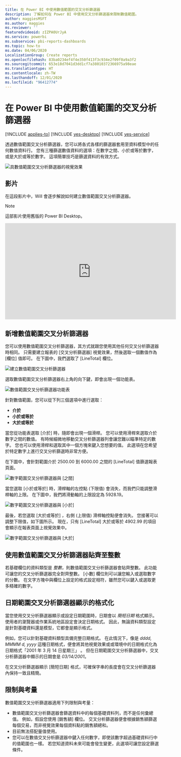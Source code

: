 ```yaml
---
title: 在 Power BI 中使用數值範圍的交叉分析篩選器
description: 了解如何在 Power BI 中使用交叉分析篩選器來限制數值範圍。
author: maggiesMSFT
ms.author: maggies
ms.reviewer: ''
featuredvideoid: zIZPA0UrJyA
ms.service: powerbi
ms.subservice: pbi-reports-dashboards
ms.topic: how-to
ms.date: 04/06/2020
LocalizationGroup: Create reports
ms.openlocfilehash: 83ba0234ef4f4e350f413f3c934e2f09f0a9a3f2
ms.sourcegitcommit: 653e18d7041d3dd1cf7a38010372366975a98eae
ms.translationtype: HT
ms.contentlocale: zh-TW
ms.lasthandoff: 12/01/2020
ms.locfileid: "96412774"
---
```

# <a name="use-the-numeric-range-slicer-in-power-bi"></a>在 Power BI 中使用數值範圍的交叉分析篩選器

[!INCLUDE [applies-to](../includes/applies-to.md)] [!INCLUDE [yes-desktop](../includes/yes-desktop.md)] [!INCLUDE [yes-service](../includes/yes-service.md)]

透過數值範圍交叉分析篩選器，您可以將各式各樣的篩選器套用至資料模型中的任何數值資料行。 您有三種篩選數值資料的選項：在數字之間、小於或等於數字，或是大於或等於數字。 這項簡單技巧是篩選資料的有效方式。

![具數值範圍交叉分析篩選器的視覺效果](media/desktop-slicer-numeric-range/desktop-slicer-numeric-range-0.png)

## <a name="video"></a>影片

在這段影片中，Will 會逐步解說如何建立數值範圍交叉分析篩選器。

> [!NOTE]
> 這部影片使用舊版的 Power BI Desktop。

<iframe width="560" height="315" src="https://www.youtube.com/embed/zIZPA0UrJyA" frameborder="0" allowfullscreen></iframe> 


## <a name="add-a-numeric-range-slicer"></a>新增數值範圍交叉分析篩選器

您可以使用數值範圍交叉分析篩選器，其方式就跟您使用其他任何交叉分析篩選器時相同。 只需要建立報表的 [交叉分析篩選器]  視覺效果，然後選取一個數值作為 [欄位]  值即可。 在下圖中，我們選取了 [LineTotal]  欄位。

![建立數值範圍交叉分析篩選器](media/desktop-slicer-numeric-range/desktop-slicer-numeric-range-1-create.png)

選取數值範圍交叉分析篩選器右上角的向下鍵，即會出現一個功能表。

![數值範圍交叉分析篩選器功能表](media/desktop-slicer-numeric-range/desktop-slicer-numeric-range-2-between.png)

針對數值範圍，您可以從下列三個選項中進行選取：

* **介於**
* **小於或等於**
* **大於或等於**

當您從功能表選取 [介於]  時，隨即會出現一個滑桿。 您可以使用滑桿來選取介於數字之間的數值。 有時候細微地移動交叉分析篩選器列會讓您難以瞄準特定的數字。 您也可以使用滑桿和選取其中一個方塊來鍵入您想要的值。 此選項在您希望於特定數字上進行交叉分析篩選時非常方便。

在下圖中，會針對範圍介於 2500.00 到 6000.00 之間的 [LineTotal]  值篩選報表頁面。

![數字範圍交叉分析篩選器與 [之間]](media/desktop-slicer-numeric-range/desktop-slicer-numeric-range-3-between-range.png)

當您選取 [小於或等於]  時，滑桿軸的左控點 (下限值) 會消失，而我們只能調整滑桿軸的上限。 在下圖中，我們將滑動軸的上限設定為 5928.19。

![數字範圍交叉分析篩選器與 [小於]](media/desktop-slicer-numeric-range/desktop-slicer-numeric-range-4-less-than.png)

最後，若您選取 [大於或等於]  ，右側 (上限值) 滑桿軸控點便會消失。 您接著可以調整下限值，如下圖所示。 現在，只有 [LineTotal]  大於或等於 4902.99 的項目會顯示在報表頁面上視覺效果中。

![數字範圍交叉分析篩選器與 [大於]](media/desktop-slicer-numeric-range/desktop-slicer-numeric-range-5-greater-than.png)

## <a name="snap-to-whole-numbers-with-the-numeric-range-slicer"></a>使用數值範圍交叉分析篩選器貼齊至整數

若基礎欄位的資料類型是 *整數*，則數值範圍交叉分析篩選器會貼齊整數。 此功能可讓您的交叉分析篩選器完全對齊整數。 [小數]  欄位則可以讓您輸入或選取數字的分數。 在文字方塊中與欄位上設定的格式設定相符，雖然您可以鍵入或選取更多精確的數字。

## <a name="display-formatting-with-the-date-range-slicer"></a>日期範圍交叉分析篩選器顯示的格式化

當您使用交叉分析篩選器顯示或設定日期範圍時，日期會以 *簡短日期* 格式顯示。 使用者的瀏覽器或作業系統地區設定會決定日期格式。 因此，無論資料類型設定是針對基礎資料還是模型，它都會是顯示格式。

例如，您可以針對基礎資料類型具備完整日期格式。 在此情況下，像是 *dddd, MMMM d, yyyy* 這種日期格式，便會將其他視覺效果或或環境中的日期格式化為日期格式「2001 年 3 月 14 日星期三」  。 但在日期範圍交叉分析篩選器中，交叉分析篩選器中顯示的日期會是 *03/14/2001*。

在交叉分析篩選器顯示 [簡短日期] 格式，可確保字串的長度會在交叉分析篩選器內保持一致且精簡。

## <a name="limitations-and-considerations"></a>限制與考量

數值範圍交叉分析篩選器適用下列限制與考量：

* 數值範圍交叉分析篩選器會篩選資料中的每個基礎資料列，而不是任何彙總值。 例如，假設您使用 [銷售額]  欄位。 交叉分析篩選器便會根據銷售額篩選每個交易，而非視覺效果每個資料點的銷售額總和。
* 目前無法搭配量值使用。
* 您可以在數值交叉分析篩選器中鍵入任何數字，即使該數字超過基礎資料行中的值範圍也一樣。 若您知道資料未來可能會發生變更，此選項可讓您設定篩選條件。
